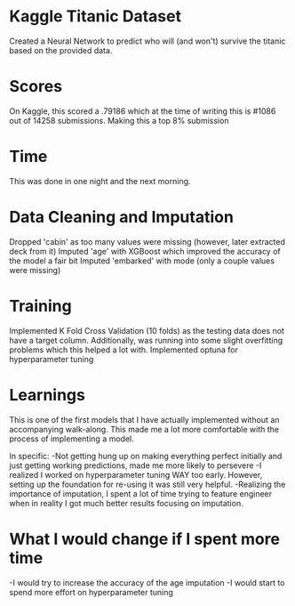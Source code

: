 # Kaggle Titanic Dataset

Created a Neural Network to predict who will (and won't) survive the titanic based on the provided data.

# Scores
On Kaggle, this scored a .79186 which at the time of writing this is #1086 out of 14258 submissions. Making this a top 8% submission

# Time
This was done in one night and the next morning. 

# Data Cleaning and Imputation
Dropped 'cabin' as too many values were missing (however, later extracted deck from it)
Imputed 'age' with XGBoost which improved the accuracy of the model a fair bit
Imputed 'embarked' with mode (only a couple values were missing)

# Training
Implemented K Fold Cross Validation (10 folds) as the testing data does not have a target column. Additionally, was running into some slight overfitting problems which this helped a lot with.
Implemented optuna for hyperparameter tuning

# Learnings
This is one of the first models that I have actually implemented without an accompanying walk-along. This made me a lot more comfortable with the process of implementing a model.

In specific:
-Not getting hung up on making everything perfect initially and just getting working predictions, made me more likely to persevere 
-I realized I worked on hyperparameter tuning WAY too early. However, setting up the foundation for re-using it was still very helpful.
-Realizing the importance of imputation, I spent a lot of time trying to feature engineer when in reality I got much better results focusing on imputation.

# What I would change if I spent more time
-I would try to increase the accuracy of the age imputation
-I would start to spend more effort on hyperparameter tuning